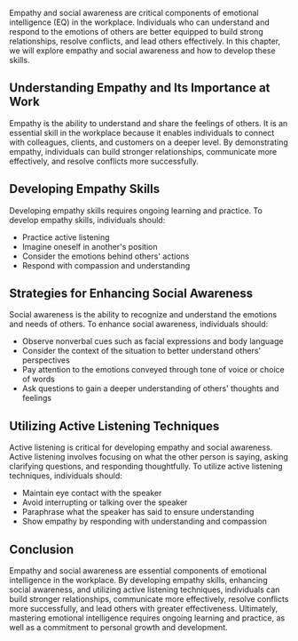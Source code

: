 
Empathy and social awareness are critical components of emotional intelligence (EQ) in the workplace. Individuals who can understand and respond to the emotions of others are better equipped to build strong relationships, resolve conflicts, and lead others effectively. In this chapter, we will explore empathy and social awareness and how to develop these skills.

Understanding Empathy and Its Importance at Work
------------------------------------------------

Empathy is the ability to understand and share the feelings of others. It is an essential skill in the workplace because it enables individuals to connect with colleagues, clients, and customers on a deeper level. By demonstrating empathy, individuals can build stronger relationships, communicate more effectively, and resolve conflicts more successfully.

Developing Empathy Skills
-------------------------

Developing empathy skills requires ongoing learning and practice. To develop empathy skills, individuals should:

* Practice active listening
* Imagine oneself in another's position
* Consider the emotions behind others' actions
* Respond with compassion and understanding

Strategies for Enhancing Social Awareness
-----------------------------------------

Social awareness is the ability to recognize and understand the emotions and needs of others. To enhance social awareness, individuals should:

* Observe nonverbal cues such as facial expressions and body language
* Consider the context of the situation to better understand others' perspectives
* Pay attention to the emotions conveyed through tone of voice or choice of words
* Ask questions to gain a deeper understanding of others' thoughts and feelings

Utilizing Active Listening Techniques
-------------------------------------

Active listening is critical for developing empathy and social awareness. Active listening involves focusing on what the other person is saying, asking clarifying questions, and responding thoughtfully. To utilize active listening techniques, individuals should:

* Maintain eye contact with the speaker
* Avoid interrupting or talking over the speaker
* Paraphrase what the speaker has said to ensure understanding
* Show empathy by responding with understanding and compassion

Conclusion
----------

Empathy and social awareness are essential components of emotional intelligence in the workplace. By developing empathy skills, enhancing social awareness, and utilizing active listening techniques, individuals can build stronger relationships, communicate more effectively, resolve conflicts more successfully, and lead others with greater effectiveness. Ultimately, mastering emotional intelligence requires ongoing learning and practice, as well as a commitment to personal growth and development.
